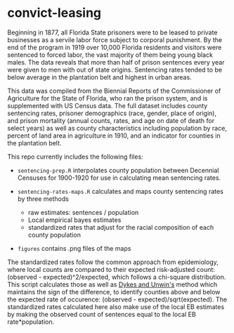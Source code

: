 # convict-leasing

Beginning in 1877, all Florida State prisoners were to be leased to private businesses as a servile labor force subject to corporal punishment. By the end of the program in 1919 over 10,000 Florida residents and visitors were sentenced to forced labor, the vast majority of them being young black males. The data reveals that more than half of prison sentences every year were given to men with out of state origins. Sentencing rates tended to be below average in the plantation belt and highest in urban areas. 

This data was compiled from the Biennial Reports of the Commissioner of Agriculture for the State of Florida, who ran the prison system, and is supplemented with US Census data. The full dataset includes county sentencing rates, prisoner demographics (race, gender, place of origin), and prison mortality (annual counts, rates, and age on date of death for select years) as well as county characteristics including population by race, percent of land area in agriculture in 1910, and an indicator for counties in the plantation belt.

This repo currently includes the following files:

  - `sentencing-prep.R` interpolates county population between Decennial Censuses for 1900-1920 for use in calculating mean sentencing rates.

  - `sentencing-rates-maps.R` calculates and maps county sentencing rates by three methods
      - raw estimates: sentences / population
      - Local empirical bayes estimates
      - standardized rates that adjust for the racial composition of each county population 
      
  - `figures` contains .png files of the maps
 
 The standardized rates follow the common approach from epidemiology, where local counts are compared to their expected risk-adjusted count: (observed - expected)^2/expected, which follows a chi-square distribution. This script calculates those as well as [Dykes and Unwin's](http://www.agocg.ac.uk/reports/visual/casestud/dykes/dykes.pdf "Maps of the Census: a rough guide") method which maintains the sign of the difference, to identify counties above and below the expected rate of occurence: (observed - expected)/sqrt(expected). 
The standardized rates calculated here also make use of the local EB estimates by making the observed count of sentences equal to the local EB rate*population. 


